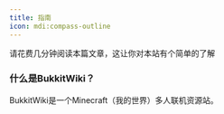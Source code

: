 ```yaml
---
title: 指南
icon: mdi:compass-outline
---
```

请花费几分钟阅读本篇文章，这让你对本站有个简单的了解

### 什么是BukkitWiki？
BukkitWiki是一个Minecraft（我的世界）多人联机资源站。

